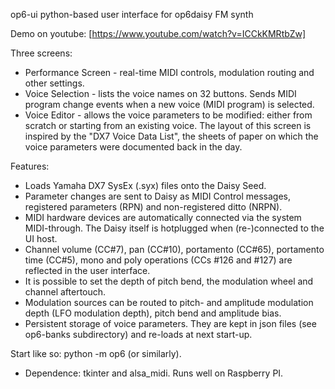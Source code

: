 op6-ui python-based user interface for op6daisy FM synth

Demo on youtube: [https://www.youtube.com/watch?v=ICCkKMRtbZw]

Three screens:
* Performance Screen - real-time MIDI controls, modulation routing
  and other settings.
* Voice Selection - lists the voice names on 32 buttons. Sends MIDI
  program change events when a new voice (MIDI program) is selected.
* Voice Editor - allows the voice parameters to be modified: either
  from scratch or starting from an existing voice. The layout of
  this screen is inspired by the "DX7 Voice Data List", the sheets
  of paper on which the voice parameters were documented back in the
  day.

Features:
* Loads Yamaha DX7 SysEx (.syx) files onto the Daisy Seed.
* Parameter changes are sent to Daisy as MIDI Control messages,
  registered parameters (RPN) and non-registered ditto (NRPN).
* MIDI hardware devices are automatically connected via the system
  MIDI-through. The Daisy itself is hotplugged when (re-)connected to
  the UI host.
* Channel volume (CC#7), pan (CC#10), portamento (CC#65), portamento
  time (CC#5), mono and poly operations (CCs #126 and #127) are
  reflected in the user interface.
* It is possible to set the depth of pitch bend, the modulation wheel
  and channel aftertouch.
* Modulation sources can be routed to pitch- and amplitude modulation
  depth (LFO modulation depth), pitch bend and amplitude bias.
* Persistent storage of voice parameters. They are kept in json files
  (see op6-banks subdirectory) and re-loads at next start-up.

Start like so: python -m op6 (or similarly).

* Dependence: tkinter and alsa_midi. Runs well on Raspberry PI.
